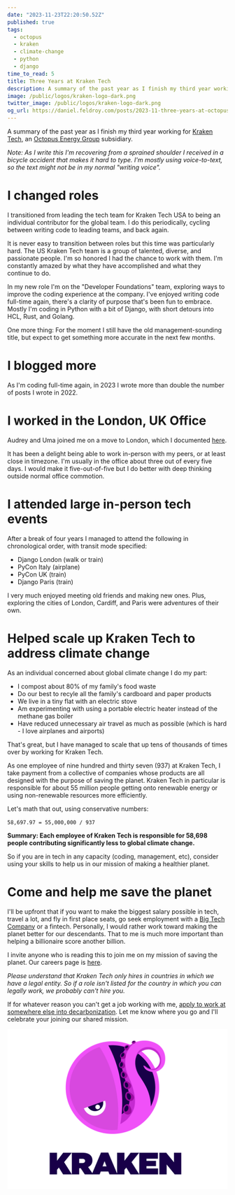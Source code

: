 ```yaml
---
date: "2023-11-23T22:20:50.52Z"
published: true
tags:
  - octopus
  - kraken
  - climate-change
  - python
  - django
time_to_read: 5
title: Three Years at Kraken Tech
description: A summary of the past year as I finish my third year working for Kraken Tech, an Octopus Energy Group subsidiary.
image: /public/logos/kraken-logo-dark.png
twitter_image: /public/logos/kraken-logo-dark.png
og_url: https://daniel.feldroy.com/posts/2023-11-three-years-at-octopus
---
```


A summary of the past year as I finish my third year working for [Kraken Tech](https://kraken.tech/), an [Octopus Energy Group](https://octopusenergy.group/) subsidiary.

_Note: As I write this I'm recovering from a sprained shoulder I received in a bicycle accident that makes it hard to type. I'm mostly using voice-to-text, so the text might not be in my normal "writing voice"._

# I changed roles

I transitioned from leading the tech team for Kraken Tech USA to being an individual contributor for the global team. I do this periodically, cycling between writing code to leading teams, and  back again. 

It is never easy to transition between roles but this time was particularly hard. The US Kraken Tech team is a group of talented, diverse, and passionate people. I'm so honored I had the chance to work with them. I'm constantly amazed by what they have accomplished and what they continue to do. 

In my new role I'm on the "Developer Foundations" team, exploring ways to improve the coding experience at the company. I've enjoyed writing code full-time again, there's a clarity of purpose that's been fun to embrace. Mostly I'm coding in Python with a bit of Django, with short detours into HCL, Rust, and Golang.

One more thing: For the moment I still have the old management-sounding title, but expect to get something more accurate in the next few months.

# I blogged more

As I'm coding full-time again, in 2023 I wrote more than double the number of posts I wrote in 2022.

# I worked in the London, UK Office

Audrey and Uma joined me on a move to London, which I documented [here](https://daniel.feldroy.com/posts/2023-10-we-moved-to-london).

It has been a delight being able to work in-person with my peers, or at least close in timezone. I'm usually in the office about three out of every five days. I would make it five-out-of-five but I do better with deep thinking outside normal office commotion.

# I attended large in-person tech events

After a break of four years I managed to attend the following in chronological order, with transit mode specified:

- Django London (walk or train)
- PyCon Italy (airplane)
- PyCon UK (train)
- Django Paris (train)

I very much enjoyed meeting old friends and making new ones. Plus, exploring the cities of London, Cardiff, and Paris were adventures of their own.

# Helped scale up Kraken Tech to address climate change

As an individual concerned about global climate change I do my part:

- I compost about 80% of my family's food waste
- Do our best to recyle all the family's cardboard and paper products
- We live in a tiny flat with an electric stove
- Am experimenting with using a portable electric heater instead of the methane gas boiler 
- Have reduced unnecessary air travel as much as possible (which is hard - I love airplanes and airports)

That's great, but I have managed to scale that up tens of thousands of times over by working for Kraken Tech.

As one employee of nine hundred and thirty seven (937) at Kraken Tech, I take payment from a collective of companies whose products are all designed with the purpose of saving the planet. Kraken Tech in particular is responsible for about 55 million people getting onto renewable energy or using non-renewable resources more efficiently.

Let's math that out, using conservative numbers:

```
58,697.97 = 55,000,000 / 937
```

**Summary: Each employee of Kraken Tech is responsible for 58,698 people contributing significantly less to global climate change.**

So if you are in tech in any capacity (coding, management, etc), consider using your skills to help us in our mission of making a healthier planet.

# Come and help me save the planet

I'll be upfront that if you want to make the biggest salary possible in tech, travel a lot, and fly in first place seats, go seek employment with a [Big Tech Company](https://en.wikipedia.org/wiki/Big_Tech) or a fintech. Personally, I would rather work toward making the planet better for our descendants. That to me is much more important than helping a billionaire score another billion.

I invite anyone who is reading this to join me on my mission of saving the planet. Our careers page is [here](https://octopus.energy/careers).

_Please understand that Kraken Tech only hires in countries in which we have a legal entity. So if a role isn't listed for the country in which you can legally work, we probably can't hire you._

If for whatever reason you can't get a job working with me, [apply to work at somewhere else into decarbonization](https://climatebase.org/). Let me know where you go and I'll celebrate your joining our shared mission.

[![Kraken Tech Logo](/public/logos/kraken-logo-dark.png)](https://kraken.tech)